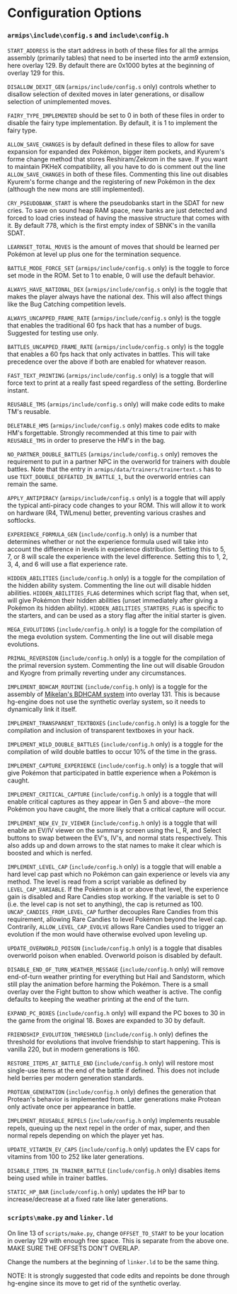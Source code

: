# Configuration Options

### ``armips\include\config.s`` and ``include\config.h``
 ``START_ADDRESS`` is the start address in both of these files for all the armips assembly (primarily tables) that need to be inserted into the arm9 extension, here overlay 129.  By default there are 0x1000 bytes at the beginning of overlay 129 for this.

 ``DISALLOW_DEXIT_GEN`` (``armips/include/config.s`` only) controls whether to disallow selection of dexited moves in later generations, or disallow selection of unimplemented moves.

 ``FAIRY_TYPE_IMPLEMENTED`` should be set to 0 in both of these files in order to disable the fairy type implementation.  By default, it is 1 to implement the fairy type.

 ``ALLOW_SAVE_CHANGES`` is by default defined in these files to allow for save expansion for expanded dex Pokémon, bigger item pockets, and Kyurem's forme change method that stores Reshiram/Zekrom in the save.  If you want to maintain PKHeX compatibility, all you have to do is comment out the line ``ALLOW_SAVE_CHANGES`` in both of these files.  Commenting this line out disables Kyurem's forme change and the registering of new Pokémon in the dex (although the new mons are still implemented).

 ``CRY_PSEUDOBANK_START`` is where the pseudobanks start in the SDAT for new cries.  To save on sound heap RAM space, new banks are just detected and forced to load cries instead of having the massive structure that comes with it.  By default 778, which is the first empty index of SBNK's in the vanilla SDAT.

 ``LEARNSET_TOTAL_MOVES`` is the amount of moves that should be learned per Pokémon at level up plus one for the termination sequence.

 ``BATTLE_MODE_FORCE_SET`` (``armips/include/config.s`` only) is the toggle to force set mode in the ROM.  Set to 1 to enable, 0 will use the default behavior.

 ``ALWAYS_HAVE_NATIONAL_DEX`` (``armips/include/config.s`` only) is the toggle that makes the player always have the national dex.  This will also affect things like the Bug Catching competition levels.

 ``ALWAYS_UNCAPPED_FRAME_RATE`` (``armips/include/config.s`` only) is the toggle that enables the traditional 60 fps hack that has a number of bugs.  Suggested for testing use only.

 ``BATTLES_UNCAPPED_FRAME_RATE`` (``armips/include/config.s`` only) is the toggle that enables a 60 fps hack that only activates in battles.  This will take precedence over the above if both are enabled for whatever reason.

 ``FAST_TEXT_PRINTING`` (``armips/include/config.s`` only) is a toggle that will force text to print at a really fast speed regardless of the setting.  Borderline instant.

 ``REUSABLE_TMS`` (``armips/include/config.s`` only) will make code edits to make TM's reusable.

 ``DELETABLE_HMS`` (``armips/include/config.s`` only) makes code edits to make HM's forgettable.  Strongly recommended at this time to pair with ``REUSABLE_TMS`` in order to preserve the HM's in the bag.

 ``NO_PARTNER_DOUBLE_BATTLES`` (``armips/include/config.s`` only) removes the requirement to put in a partner NPC in the overworld for trainers with double battles.  Note that the entry in `armips/data/trainers/trainertext.s` has to use `TEXT_DOUBLE_DEFEATED_IN_BATTLE_1`, but the overworld entries can remain the same.

 ``APPLY_ANTIPIRACY`` (``armips/include/config.s`` only) is a toggle that will apply the typical anti-piracy code changes to your ROM.  This will allow it to work on hardware (R4, TWLmenu) better, preventing various crashes and softlocks.

 ``EXPERIENCE_FORMULA_GEN`` (``include/config.h`` only) is a number that determines whether or not the experience formula used will take into account the difference in levels in experience distribution.  Setting this to 5, 7, or 8 will scale the experience with the level difference.  Setting this to 1, 2, 3, 4, and 6 will use a flat experience rate.

 ``HIDDEN_ABILITIES`` (``include/config.h`` only) is a toggle for the compilation of the hidden ability system.  Commenting the line out will disable hidden abilities.  ``HIDDEN_ABILITIES_FLAG`` determines which script flag that, when set, will give Pokémon their hidden abilities (unset immediately after giving a Pokémon its hidden ability).  ``HIDDEN_ABILITIES_STARTERS_FLAG`` is specific to the starters, and can be used as a story flag after the initial starter is given.

 ``MEGA_EVOLUTIONS`` (``include/config.h`` only) is a toggle for the compilation of the mega evolution system.  Commenting the line out will disable mega evolutions.

 ``PRIMAL_REVERSION`` (``include/config.h`` only) is a toggle for the compilation of the primal reversion system.  Commenting the line out will disable Groudon and Kyogre from primally reverting under any circumstances.

 ``IMPLEMENT_BDHCAM_ROUTINE`` (``include/config.h`` only) is a toggle for the assembly of [Mikelan's BDHCAM system](pokehacking.com/r/20110901) into overlay 131.  This is because hg-engine does not use the synthetic overlay system, so it needs to dynamically link it itself.

 ``IMPLEMENT_TRANSPARENT_TEXTBOXES`` (``include/config.h`` only) is a toggle for the compilation and inclusion of transparent textboxes in your hack.

 ``IMPLEMENT_WILD_DOUBLE_BATTLES`` (``include/config.h`` only) is a toggle for the compilation of wild double battles to occur 10% of the time in the grass.

 ``IMPLEMENT_CAPTURE_EXPERIENCE`` (``include/config.h`` only) is a toggle that will give Pokémon that participated in battle experience when a Pokémon is caught.

 ``IMPLEMENT_CRITICAL_CAPTURE`` (``include/config.h`` only) is a toggle that will enable critical captures as they appear in Gen 5 and above--the more Pokémon you have caught, the more likely that a critical capture will occur.

 ``IMPLEMENT_NEW_EV_IV_VIEWER`` (``include/config.h`` only) is a toggle that will enable an EV/IV viewer on the summary screen using the L, R, and Select buttons to swap between the EV's, IV's, and normal stats respectively.  This also adds up and down arrows to the stat names to make it clear which is boosted and which is nerfed.

 ``IMPLEMENT_LEVEL_CAP`` (``include/config.h`` only) is a toggle that will enable a hard level cap past which no Pokémon can gain experience or levels via any method.  The level is read from a script variable as defined by ``LEVEL_CAP_VARIABLE``.  If the Pokémon is at or above that level, the experience gain is disabled and Rare Candies stop working.  If the variable is set to 0 (i.e. the level cap is not set to anything), the cap is returned as 100.  ``UNCAP_CANDIES_FROM_LEVEL_CAP`` further decouples Rare Candies from this requirement, allowing Rare Candies to level Pokémon beyond the level cap.  Contrarily, ``ALLOW_LEVEL_CAP_EVOLVE`` allows Rare Candies used to trigger an evolution if the mon would have otherwise evolved upon leveling up.

 ``UPDATE_OVERWORLD_POISON`` (``include/config.h`` only) is a toggle that disables overworld poison when enabled.  Overworld poison is disabled by default.

 ``DISABLE_END_OF_TURN_WEATHER_MESSAGE`` (``include/config.h`` only) will remove end-of-turn weather printing for everything but Hail and Sandstorm, which still play the animation before harming the Pokémon.  There is a small overlay over the Fight button to show which weather is active.  The config defaults to keeping the weather printing at the end of the turn.

 ``EXPAND_PC_BOXES`` (``include/config.h`` only) will expand the PC boxes to 30 in the game from the original 18.  Boxes are expanded to 30 by default.

 ``FRIENDSHIP_EVOLUTION_THRESHOLD`` (``include/config.h`` only) defines the threshold for evolutions that involve friendship to start happening.  This is vanilla 220, but in modern generations is 160.

 ``RESTORE_ITEMS_AT_BATTLE_END`` (``include/config.h`` only) will restore most single-use items at the end of the battle if defined.  This does not include held berries per modern generation standards.

 ``PROTEAN_GENERATION`` (``include/config.h`` only) defines the generation that Protean's behavior is implemented from.  Later generations make Protean only activate once per appearance in battle.

 ``IMPLEMENT_REUSABLE_REPELS`` (``include/config.h`` only) implements reusable repels, queuing up the next repel in the order of max, super, and then normal repels depending on which the player yet has.

 ``UPDATE_VITAMIN_EV_CAPS`` (``include/config.h`` only) updates the EV caps for vitamins from 100 to 252 like later generations.

 ``DISABLE_ITEMS_IN_TRAINER_BATTLE`` (``include/config.h`` only) disables items being used while in trainer battles.

 ``STATIC_HP_BAR`` (``include/config.h`` only) updates the HP bar to increase/decrease at a fixed rate like later generations.

### ``scripts\make.py`` and ``linker.ld``
 On line 13 of ``scripts/make.py``, change ``OFFSET_TO_START`` to be your location in overlay 129 with enough free space.  This is separate from the above one.  MAKE SURE THE OFFSETS DON'T OVERLAP.

 Change the numbers at the beginning of ``linker.ld`` to be the same thing.

 NOTE:  It is strongly suggested that code edits and repoints be done through hg-engine since its move to get rid of the synthetic overlay.
